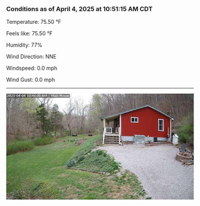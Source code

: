 ### Conditions as of April 4, 2025 at 10:51:15 AM CDT 

Temperature: 75.50 &deg;F

Feels like: 75.50 &deg;F

Humidity: 77%

Wind Direction: NNE

Windspeed: 0.0 mph

Wind Gust: 0.0 mph

---

<img src="./images/latest.jpeg"/>

